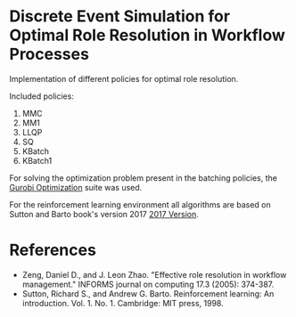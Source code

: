 # Discrete Event Simulation for Optimal Role Resolution in Workflow Processes

Implementation of different policies for optimal role resolution.

Included policies:

1. MMC
2. MM1
3. LLQP
4. SQ
5. KBatch
6. KBatch1

For solving the optimization problem present in the batching policies, the [Gurobi Optimization](http://www.gurobi.com) suite was used.

For the reinforcement learning environment all algorithms are based on Sutton and Barto book's version 2017 [2017 Version](http://incompleteideas.net/sutton/book/bookdraft2016sep.pdf).

# References

- Zeng, Daniel D., and J. Leon Zhao. "Effective role resolution in workflow management." INFORMS journal on computing 17.3 (2005): 374-387.
- Sutton, Richard S., and Andrew G. Barto. Reinforcement learning: An introduction. Vol. 1. No. 1. Cambridge: MIT press, 1998.
